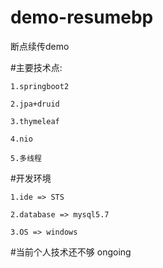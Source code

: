 # demo-resumebp
断点续传demo

#主要技术点:

	1.springboot2

	2.jpa+druid

	3.thymeleaf

	4.nio

	5.多线程

#开发环境

	1.ide => STS
	
	2.database => mysql5.7
	
	3.OS => windows
	
#当前个人技术还不够
ongoing
